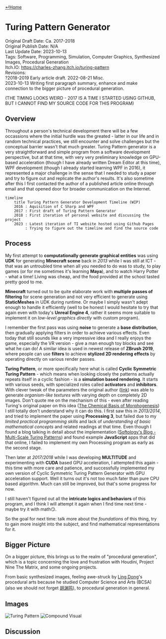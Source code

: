 [↵Home](https://www.totalimagine.com/)

# Turing Pattern Generator

Original Draft Date: Ca. 2017-2018  
Original Publish Date: N/A  
Last Update Date: 2023-10-13  
Tags: Software, Programming, Simulation, Computer Graphics, Synthesized Images, Procedural Generation  
Itch.IO: https://charles-zhang.itch.io/turing-pattern  
Revisions:  
  ?2018-2019 Early article draft.
  2022-08-21 Misc.  
  2023-10-13 Writing first paragraph summary, enhance and make connection to the bigger picture of procedural generation.

(THE TIMING LOOKS WEIRD - 2017 IS A TIME I STARTED USING GITHUB, BUT I CANNOT FIND MY SOURCE CODE FOR THIS PROGRAM)

## Overview

Throughout a person's technical development there will be a few occassions where the initial hurdle was the greated - latter in our life and in random technical practices, we still encounter and solve challenges but the conceptual barrier wasn't that much greater. Turing Pattern generator is a very straightforward and simple program from a software development perspective, but at that time, with very very preliminary knowledge on GPU-based acceleration (though I have already written Dream Editor at this time), WPF development (though I already started learning WPF in 2016), it represented a major challenge in the sense that I needed to study a paper and try to figure out and replicate the author's results. It's also sometime after this I first contacted the author of a published article online through email and that opened door for broader communication on the Internet.

```mermaid
timeline
    title Turing Pattern Generator Development Timeline (WIP)
    2016 : Aquisition of C Sharp and WPF
    2017 : First draft of Turing Pattern Generator
    2018 : First iteration of personal website and discussing the project
    2023 : Latest iteration of TI website hosted using Github Pages
         : Trying to figure out the timeline and find the source code
```

## Process

My first attempt to **computationally generate graphical entities** was using **UDK** for generating **Minecraft scene** back in *2013* while I was still at ICT - that was an untroubled time when all you needed to do was to study, to play games (or for me sometimes it's learning **Maya**), and to watch Harry Potter - what a time! Living was cheap, and the food provided at the school tasted pretty good to me. 

**Minecraft** turned out to be quite elaborate work with **multiple passes of filtering** for scene generation and not very efficient to generate using **StaticMeshes** in UDK during runtime. Or maybe I simply wasn't adept enough to handle it efficiently (well to be honest I would hesitate to try that again even with today's **Unreal Engine 4**, rather it seems more suitable to implement it on *low-level graphics directly* with custom program). 

I remember the first pass was using **noise** to generate a **base distribution**, then gradually applying filters in order to achieve various effects. Even today that still sounds like a very impressive idea and I really enjoys the game, especially the VR version - give a man enough toy blocks and see what he can do! A similar idea is used in newest release of **ZBrush 2019**, where people can use **filters** to achieve **stylized 2D rendering effects** by operating directly on various render passes.

**Turing Pattern**, or more specifically here what  is called **Cyclic Symmetric Turing Pattern** - which means when looking closely the patterns actually repeats itself in a cyclic fashion - is a **simulation based rendering**. It starts with various seeds, with specialized roles called **activators** and **inhibitors**. With clever tweak of the parameters the original author ([link](http://www.jonathanmccabe.com/Cyclic_Symmetric_Multi-Scale_Turing_Patterns.pdf)) was able to generate *organism-like textures* with varying depth on completely 2D images. Don't quote me on the mechanism of this - even after reading Turing's original paper on this idea ([The Chemical Basis of Morphogenesis](http://www.dna.caltech.edu/courses/cs191/paperscs191/turing.pdf)) I still totally don't understand why it can do this. I first saw this in *2013/2014*, and tried to implement the paper using **Processing 3**, but failed due to my *limited practical programming skills* and lack of *understanding of basic mathematical concepts* and related readings at that time. Even though I found a blog talking in detail about the implementation ([Softology's Blog - Multi-Scale Turing Patterns](https://softologyblog.wordpress.com/2011/07/05/multi-scale-turing-patterns/)) and found example **JavaScript** apps that did that online, I failed to implement my own Processing program as early as the second stage.

Then later at *2017/2018* while I was developing **MULTITUDE** and experimenting with **CUDA** based GPU acceleration, I attempted this again - this time with more care and patience, and successfully implemented my own version of Cyclic Symmetric Turing Pattern Generator with GPU acceleration support. Well it turns out it's not too much fater than pure CPU based algorithm. Much can still be improved, but that's some progress for now.

I still haven't figured out all the **intricate logics and behaviors** of this program, and I think I will attempt it again when I find time next time - maybe try it with math😏.

So the goal for next time: talk more about the *foundations* of this thing, try to gain more insight into the subject, and find mathematical representations for it.

## Bigger Picture

On a bigger picture, this brings us to the realm of "procedural generation", which is a topic concerning the love and frustration with Houdini, Project Nine The Matrix, and some ongoing projects.

From basic synthesized images, feeling awe-struck by [Ling Dong](https://github.com/LingDong-)'s procedural arts because he studied Computer Science and Arts (BCSA) (also we should not forget [胡渊鸣](https://yuanming.taichi.graphics/)), to procedural generation in general.

## Images

<img alt="Turing Pattern" max-height="512" src="https://images.totalimagine.com/turing-pattern.png"/>
<img alt="Compound Visual" max-height="512" src="https://images.totalimagine.com/turing-pattern-compound-visual.png"/>

## Discussion

<script src="https://giscus.app/client.js"
        data-repo="TotalImagine-com/TotalImagine.com"
        data-repo-id="R_kgDOH2l9mg"
        data-category="Announcements"
        data-category-id="DIC_kwDOH2l9ms4CQ8MR"
        data-mapping="pathname"
        data-strict="0"
        data-reactions-enabled="1"
        data-emit-metadata="0"
        data-input-position="bottom"
        data-theme="light_tritanopia"
        data-lang="en"
        data-loading="lazy"
        crossorigin="anonymous"
        async>
</script>